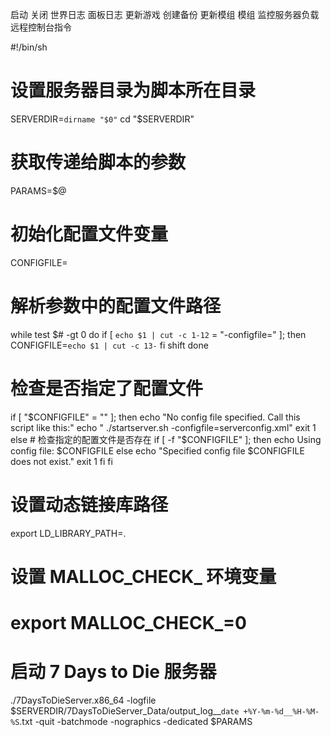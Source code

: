 启动
关闭
世界日志
面板日志
更新游戏
创建备份
更新模组
模组
监控服务器负载
远程控制台指令

#!/bin/sh
# 设置服务器目录为脚本所在目录
SERVERDIR=`dirname "$0"`
cd "$SERVERDIR"

# 获取传递给脚本的参数
PARAMS=$@

# 初始化配置文件变量
CONFIGFILE=

# 解析参数中的配置文件路径
while test $# -gt 0
do
    if [ `echo $1 | cut -c 1-12` = "-configfile=" ]; then
        CONFIGFILE=`echo $1 | cut -c 13-`
    fi
    shift
done

# 检查是否指定了配置文件
if [ "$CONFIGFILE" = "" ]; then
    echo "No config file specified. Call this script like this:"
    echo "  ./startserver.sh -configfile=serverconfig.xml"
    exit 1
else
    # 检查指定的配置文件是否存在
    if [ -f "$CONFIGFILE" ]; then
        echo Using config file: $CONFIGFILE
    else
        echo "Specified config file $CONFIGFILE does not exist."
        exit 1
    fi
fi

# 设置动态链接库路径
export LD_LIBRARY_PATH=.
# 设置 MALLOC_CHECK_ 环境变量
# export MALLOC_CHECK_=0

# 启动 7 Days to Die 服务器
./7DaysToDieServer.x86_64 -logfile $SERVERDIR/7DaysToDieServer_Data/output_log__`date +%Y-%m-%d__%H-%M-%S`.txt -quit -batchmode -nographics -dedicated $PARAMS
